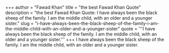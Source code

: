 +++
author = "Fawad Khan"
title = "the best Fawad Khan Quote"
description = "the best Fawad Khan Quote: I have always been the black sheep of the family. I am the middle child, with an older and a younger sister."
slug = "i-have-always-been-the-black-sheep-of-the-family-i-am-the-middle-child-with-an-older-and-a-younger-sister"
quote = '''I have always been the black sheep of the family. I am the middle child, with an older and a younger sister.'''
+++
I have always been the black sheep of the family. I am the middle child, with an older and a younger sister.
